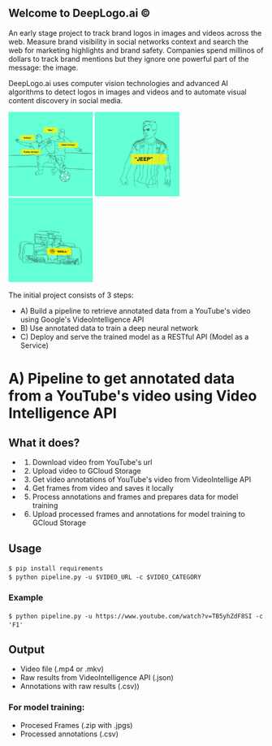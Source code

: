 ## Welcome to DeepLogo.ai ©

An early stage project to track brand logos in images and videos across the web. Measure brand visibility in social networks context and search the web for marketing highlights and brand safety. Companies spend millinos of dollars to track brand mentions but they ignore one powerful part of the message: the image. 

DeepLogo.ai uses computer vision technologies and advanced AI algorithms to detect logos in images and videos and to automate visual content discovery in social media.
 
<p float="center">
  <img src="static/a9231fbb-0272-40c9-8178-66e883d83813.jpeg" width="33%" />
  <img src="static/b61426dc-dc89-4ab7-9496-7264f490c088.jpeg" width="33%" /> 
  <img src="static/375f3a12-b4cb-4656-a360-1e4ce982a9ba.jpeg" width="33%" />
</p>

The initial project consists of 3 steps:

- A) Build a pipeline to retrieve annotated data from a YouTube's video using Google's VideoIntelligence API
- B) Use annotated data to train a deep neural network
- C) Deploy and serve the trained model as a RESTful API (Model as a Service)

# A) Pipeline to get annotated data from a YouTube's video using Video Intelligence API

## What it does?
- 1) Download video from YouTube's url
- 2) Upload video to GCloud Storage
- 3) Get video annotations of YouTube's video from VideoIntellige API
- 4) Get frames from video and saves it locally
- 5) Process annotations and frames and prepares data for model training
- 6) Upload processed frames and annotations for model training to GCloud Storage

## Usage

`$ pip install requirements`  
`$ python pipeline.py -u $VIDEO_URL -c $VIDEO_CATEGORY`

### Example
`$ python pipeline.py -u https://www.youtube.com/watch?v=TB5yhZdF8SI -c 'F1'`



## Output
- Video file (.mp4 or .mkv)
- Raw results from VideoIntelligence API (.json)
- Annotations with raw results (.csv))

### For model training:
- Procesed Frames (.zip with .jpgs)
- Processed annotations (.csv)